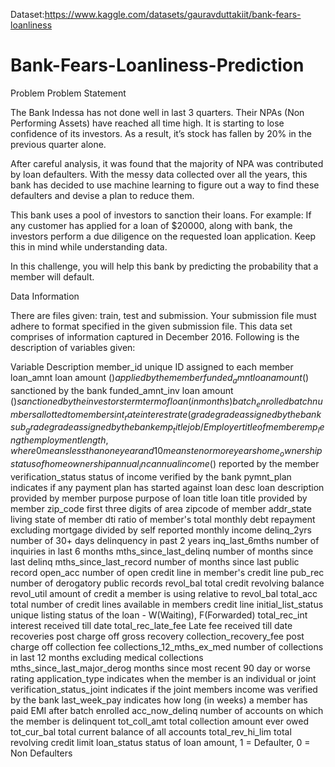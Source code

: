 Dataset:https://www.kaggle.com/datasets/gauravduttakiit/bank-fears-loanliness

# Bank-Fears-Loanliness-Prediction
Problem
Problem Statement

The Bank Indessa has not done well in last 3 quarters. Their NPAs (Non Performing Assets) have reached all time high. It is starting to lose confidence of its investors. As a result, it’s stock has fallen by 20% in the previous quarter alone.

After careful analysis, it was found that the majority of NPA was contributed by loan defaulters. With the messy data collected over all the years, this bank has decided to use machine learning to figure out a way to find these defaulters and devise a plan to reduce them.

This bank uses a pool of investors to sanction their loans. For example: If any customer has applied for a loan of $20000, along with bank, the investors perform a due diligence on the requested loan application. Keep this in mind while understanding data.

In this challenge, you will help this bank by predicting the probability that a member will default.



Data Information

There are files given: train, test and submission. Your submission file must adhere to format specified in the given submission file. This data set comprises of information captured in December 2016. Following is the description of variables given:


Variable	Description
member_id	unique ID assigned to each member
loan_amnt	loan amount ($) applied by the member
funded_amnt	loan amount ($) sanctioned by the bank
funded_amnt_inv	loan amount ($) sanctioned by the investors
term	term of loan (in months)
batch_enrolled	batch numbers allotted to members
int_rate	interest rate (%) on loan
grade	grade assigned by the bank
sub_grade	grade assigned by the bank
emp_title	job / Employer title of member
emp_length	employment length, where 0 means less than one year and 10 means ten or more years
home_ownership	status of home ownership
annual_inc	annual income ($) reported by the member
verification_status	status of income verified by the bank
pymnt_plan	indicates if any payment plan has started against loan
desc	loan description provided by member
purpose	purpose of loan
title	loan title provided by member
zip_code	first three digits of area zipcode of member
addr_state	living state of member
dti	ratio of member's total monthly debt repayment excluding mortgage divided by self reported monthly income
delinq_2yrs	number of 30+ days delinquency in past 2 years
inq_last_6mths	number of inquiries in last 6 months
mths_since_last_delinq	number of months since last delinq
mths_since_last_record	number of months since last public record
open_acc	number of open credit line in member's credit line
pub_rec	number of derogatory public records
revol_bal	total credit revolving balance
revol_util	amount of credit a member is using relative to revol_bal
total_acc	total number of credit lines available in members credit line
initial_list_status	unique listing status of the loan - W(Waiting), F(Forwarded)
total_rec_int	interest received till date
total_rec_late_fee	Late fee received till date
recoveries	post charge off gross recovery
collection_recovery_fee	post charge off collection fee
collections_12_mths_ex_med	number of collections in last 12 months excluding medical collections
mths_since_last_major_derog	months since most recent 90 day or worse rating
application_type	indicates when the member is an individual or joint
verification_status_joint	indicates if the joint members income was verified by the bank
last_week_pay	indicates how long (in weeks) a member has paid EMI after batch enrolled
acc_now_delinq	number of accounts on which the member is delinquent
tot_coll_amt	total collection amount ever owed
tot_cur_bal	total current balance of all accounts
total_rev_hi_lim	total revolving credit limit
loan_status	status of loan amount, 1 = Defaulter, 0 = Non Defaulters
